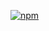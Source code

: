 [![npm](https://img.shields.io/npm/v/autolayout.wasm.svg?style=flat-square)](https://www.npmjs.com/package/autolayout.wasm)
